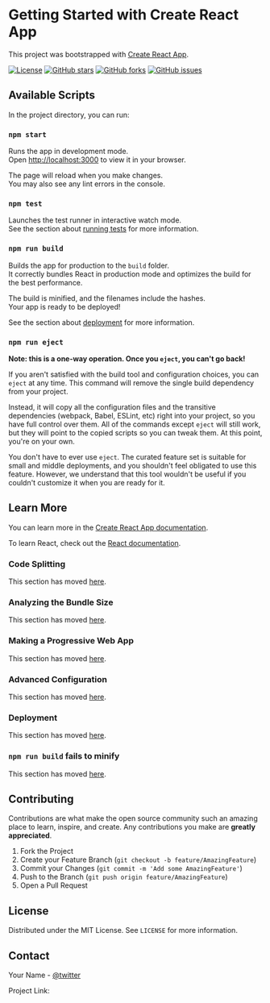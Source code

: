 # Getting Started with Create React App

This project was bootstrapped with [Create React App](https://github.com/facebook/create-react-app).

[![License](https://img.shields.io/github/license/yourusername/your-repo.svg)](LICENSE)
[![GitHub stars](https://img.shields.io/github/stars/yourusername/your-repo.svg)](https://github.com/yourusername/your-repo/stargazers)
[![GitHub forks](https://img.shields.io/github/forks/yourusername/your-repo.svg)](https://github.com/yourusername/your-repo/network)
[![GitHub issues](https://img.shields.io/github/issues/yourusername/your-repo.svg)](https://github.com/yourusername/your-repo/issues)

## Available Scripts

In the project directory, you can run:

### `npm start`

Runs the app in development mode.\
Open [http://localhost:3000](http://localhost:3000) to view it in your browser.

The page will reload when you make changes.\
You may also see any lint errors in the console.

### `npm test`

Launches the test runner in interactive watch mode.\
See the section about [running tests](https://facebook.github.io/create-react-app/docs/running-tests) for more information.

### `npm run build`

Builds the app for production to the `build` folder.\
It correctly bundles React in production mode and optimizes the build for the best performance.

The build is minified, and the filenames include the hashes.\
Your app is ready to be deployed!

See the section about [deployment](https://facebook.github.io/create-react-app/docs/deployment) for more information.

### `npm run eject`

**Note: this is a one-way operation. Once you `eject`, you can't go back!**

If you aren't satisfied with the build tool and configuration choices, you can `eject` at any time. This command will remove the single build dependency from your project.

Instead, it will copy all the configuration files and the transitive dependencies (webpack, Babel, ESLint, etc) right into your project, so you have full control over them. All of the commands except `eject` will still work, but they will point to the copied scripts so you can tweak them. At this point, you're on your own.

You don't have to ever use `eject`. The curated feature set is suitable for small and middle deployments, and you shouldn't feel obligated to use this feature. However, we understand that this tool wouldn't be useful if you couldn't customize it when you are ready for it.

## Learn More

You can learn more in the [Create React App documentation](https://facebook.github.io/create-react-app/docs/getting-started).

To learn React, check out the [React documentation](https://reactjs.org/).

### Code Splitting

This section has moved [here](https://facebook.github.io/create-react-app/docs/code-splitting).

### Analyzing the Bundle Size

This section has moved [here](https://facebook.github.io/create-react-app/docs/analyzing-the-bundle-size).

### Making a Progressive Web App

This section has moved [here](https://facebook.github.io/create-react-app/docs/making-a-progressive-web-app).

### Advanced Configuration

This section has moved [here](https://facebook.github.io/create-react-app/docs/advanced-configuration).

### Deployment

This section has moved [here](https://facebook.github.io/create-react-app/docs/deployment).

### `npm run build` fails to minify

This section has moved [here](https://facebook.github.io/create-react-app/docs/troubleshooting#npm-run-build-fails-to-minify).

## Contributing

Contributions are what make the open source community such an amazing place to learn, inspire, and create. Any contributions you make are **greatly appreciated**.

1. Fork the Project
2. Create your Feature Branch (`git checkout -b feature/AmazingFeature`)
3. Commit your Changes (`git commit -m 'Add some AmazingFeature'`)
4. Push to the Branch (`git push origin feature/AmazingFeature`)
5. Open a Pull Request

## License

Distributed under the MIT License. See `LICENSE` for more information.

## Contact

Your Name - [@twitter](https://x.com/Ravimau28206142?t=lg7KWXjE1lFkSGMG9g6Cog&s=09) 

Project Link: [](https://github.com/Ravi2977/Text-Analyzer.git)
